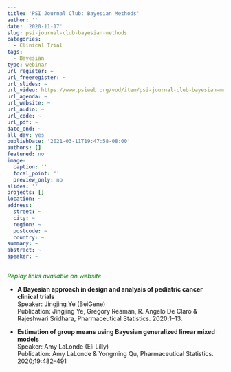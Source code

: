 ```yaml
---
title: 'PSI Journal Club: Bayesian Methods'
author: ''
date: '2020-11-17'
slug: psi-journal-club-bayesian-methods
categories:
  - Clinical Trial
tags:
  - Bayesian
type: webinar
url_register: ~
url_freeregister: ~
url_slides: ~
url_video: https://www.psiweb.org/vod/item/psi-journal-club-bayesian-methods
url_agenda: ~
url_website: ~
url_audio: ~
url_code: ~
url_pdf: ~
date_end: ~
all_day: yes
publishDate: '2021-03-11T19:47:58-08:00'
authors: []
featured: no
image:
  caption: ''
  focal_point: ''
  preview_only: no
slides: ''
projects: []
location: ~
address:
  street: ~
  city: ~
  region: ~
  postcode: ~
  country: ~
summary: ~
abstract: ~
speaker: ~
---
```

<span style="color: green;">*Replay links available on website*</span> 
<!--more-->
- **A Bayesian approach in design and analysis of pediatric cancer clinical trials**  
Speaker: Jingjing Ye (BeiGene)  
Publication: Jingjing Ye, Gregory Reaman, R. Angelo De Claro & Rajeshwari Sridhara, Pharmaceutical Statistics. 2020;1–13.  

- **Estimation of group means using Bayesian generalized linear mixed models**  
Speaker: Amy LaLonde (Eli Lilly)  
Publication: Amy LaLonde & Yongming Qu, Pharmaceutical Statistics. 2020;19:482–491  
